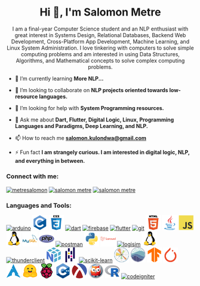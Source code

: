 <h1 align="center">Hi 👋, I'm Salomon Metre</h1>
<p align="center">I am a final-year Computer Science student and an NLP enthusiast with great interest in Systems Design, Relational Databases, Backend Web Development, Cross-Platform App Development, Machine Learning, and Linux System Administration. I love tinkering with computers to solve simple computing problems and am interested in using Data Structures, Algorithms, and Mathematical concepts to solve complex computing problems.</p>

<!-- <p align="left"> <img src="https://komarev.com/ghpvc/?username=salomonmetre&label=Profile%20views&color=0e75b6&style=flat" alt="salomonmetre" /> </p> -->

<!-- <p align="left"> <a href="https://github.com/ryo-ma/github-profile-trophy"><img src="https://github-profile-trophy.vercel.app/?username=salomonmetre" alt="salomonmetre" /></a> </p> -->

<!-- <p align="left"> <a href="https://twitter.com/metresalomon" target="blank"><img src="https://img.shields.io/twitter/follow/metresalomon?logo=twitter&style=for-the-badge" alt="metresalomon" /></a> </p> -->

- 🌱 I’m currently learning **More NLP...**

- 👯 I’m looking to collaborate on **NLP projects oriented towards low-resource languages.**

- 🤝 I’m looking for help with **System Programming resources.**

- 💬 Ask me about **Dart, Flutter, Digital Logic, Linux, Programming Languages and Paradigms, Deep Learning, and NLP.**

- 📫 How to reach me **salomon.kulondwa@gmail.com**

- ⚡ Fun fact **I am strangely curious. I am interested in digital logic, NLP, and everything in between.**

<h3 align="left">Connect with me:</h3>
<p align="left">
<a href="https://twitter.com/metresalomon" target="blank"><img align="center" src="https://raw.githubusercontent.com/rahuldkjain/github-profile-readme-generator/master/src/images/icons/Social/twitter.svg" alt="metresalomon" height="30" width="40" /></a>
<a href="https://www.facebook.com/salomon.metre/" target="blank"><img align="center" src="https://raw.githubusercontent.com/rahuldkjain/github-profile-readme-generator/master/src/images/icons/Social/facebook.svg" alt="salomon metre" height="30" width="40" /></a>
<a href="https://www.instagram.com/salomonmetre/" target="blank"><img align="center" src="https://raw.githubusercontent.com/rahuldkjain/github-profile-readme-generator/master/src/images/icons/Social/instagram.svg" alt="salomon metre" height="30" width="40" /></a>
</p>

<h3 align="left">Languages and Tools:</h3>
<p align="left">
<a href="https://www.arduino.cc/" target="_blank" rel="noreferrer"><img src="https://cdn.worldvectorlogo.com/logos/arduino-1.svg" alt="arduino" width="40" height="40"/></a>
<a href="https://www.cprogramming.com/" target="_blank" rel="noreferrer"><img src="https://raw.githubusercontent.com/devicons/devicon/master/icons/c/c-original.svg" alt="c" width="40" height="40"/></a>
<a href="https://www.w3schools.com/css/" target="_blank" rel="noreferrer"><img src="https://raw.githubusercontent.com/devicons/devicon/master/icons/css3/css3-original-wordmark.svg" alt="css3" width="40" height="40"/></a>
<a href="https://dart.dev" target="_blank" rel="noreferrer"><img src="https://www.vectorlogo.zone/logos/dartlang/dartlang-icon.svg" alt="dart" width="40" height="40"/></a>
<a href="https://firebase.google.com/" target="_blank" rel="noreferrer"><img src="https://www.vectorlogo.zone/logos/firebase/firebase-icon.svg" alt="firebase" width="40" height="40"/></a>
<a href="https://flutter.dev" target="_blank" rel="noreferrer"><img src="https://www.vectorlogo.zone/logos/flutterio/flutterio-icon.svg" alt="flutter" width="40" height="40"/></a>
<a href="https://git-scm.com/" target="_blank" rel="noreferrer"><img src="https://www.vectorlogo.zone/logos/git-scm/git-scm-icon.svg" alt="git" width="40" height="40"/></a>
<a href="https://www.w3.org/html/" target="_blank" rel="noreferrer"><img src="https://raw.githubusercontent.com/devicons/devicon/master/icons/html5/html5-original-wordmark.svg" alt="html5" width="40" height="40"/></a>
<a href="https://www.java.com" target="_blank" rel="noreferrer"><img src="https://raw.githubusercontent.com/devicons/devicon/master/icons/java/java-original.svg" alt="java" width="40" height="40"/></a>
<a href="https://developer.mozilla.org/en-US/docs/Web/JavaScript" target="_blank" rel="noreferrer"><img src="https://raw.githubusercontent.com/devicons/devicon/master/icons/javascript/javascript-original.svg" alt="javascript" width="40" height="40"/></a>
<a href="https://www.linux.org/" target="_blank" rel="noreferrer">
  <img src="https://raw.githubusercontent.com/devicons/devicon/master/icons/linux/linux-original.svg" alt="linux" width="40" height="40"/></a>
<a href="https://www.mysql.com/" target="_blank" rel="noreferrer"> <img src="https://raw.githubusercontent.com/devicons/devicon/master/icons/mysql/mysql-original-wordmark.svg" alt="mysql" width="40" height="40"/></a>
<a href="https://www.php.net" target="_blank" rel="noreferrer"><img src="https://raw.githubusercontent.com/devicons/devicon/master/icons/php/php-original.svg" alt="php" width="40" height="40"/></a>
<a href="https://postman.com" target="_blank" rel="noreferrer"><img src="https://www.vectorlogo.zone/logos/getpostman/getpostman-icon.svg" alt="postman" width="40" height="40"/></a>
<a href="https://www.python.org" target="_blank" rel="noreferrer"><img src="https://raw.githubusercontent.com/devicons/devicon/master/icons/python/python-original.svg" alt="python" width="40" height="40"/></a>
<a href="https://laravel.com/" target="_blank" rel="noreferrer"> <img src="https://raw.githubusercontent.com/devicons/devicon/master/icons/laravel/laravel-original-wordmark.svg" alt="laravel" width="40" height="40"/></a>
<a href="https://www.logisim-evolution.org/" target="_blank" rel="noreferrer"> <img src="https://raw.githubusercontent.com/devicons/devicon/master/icons/logisim/logisim-original.svg" alt="logisim" width="40" height="40"/></a>
<a href="https://www.linux.org/" target="_blank" rel="noreferrer"> <img src="https://raw.githubusercontent.com/devicons/devicon/master/icons/linux/linux-original.svg" alt="linux" width="40" height="40"/></a>
<a href="https://www.thunderclient.com/" target="_blank" rel="noreferrer"> <img src="https://raw.githubusercontent.com/devicons/devicon/master/icons/thunderclient/thunderclient-original.svg" alt="thunderclient" width="40" height="40"/></a>
<a href="https://numpy.org/" target="_blank" rel="noreferrer"> <img src="https://raw.githubusercontent.com/devicons/devicon/master/icons/numpy/numpy-original.svg" alt="numpy" width="40" height="40"/></a>
<a href="https://pandas.pydata.org/" target="_blank" rel="noreferrer"> <img src="https://raw.githubusercontent.com/devicons/devicon/master/icons/pandas/pandas-original.svg" alt="pandas" width="40" height="40"/></a>
<a href="https://scikit-learn.org/" target="_blank" rel="noreferrer"> <img src="https://raw.githubusercontent.com/devicons/devicon/master/icons/scikit-learn/scikit-learn-original.svg" alt="scikit-learn" width="40" height="40"/></a>
<a href="https://matplotlib.org/" target="_blank" rel="noreferrer"> 
    <img src="https://raw.githubusercontent.com/devicons/devicon/master/icons/matplotlib/matplotlib-original.svg" alt="matplotlib" width="40" height="40"/></a>

<a href="https://seaborn.pydata.org/" target="_blank" rel="noreferrer"> 
    <img src="https://raw.githubusercontent.com/devicons/devicon/master/icons/seaborn/seaborn-original.svg" alt="seaborn" width="40" height="40"/></a>

<a href="https://www.tensorflow.org/" target="_blank" rel="noreferrer"> 
    <img src="https://raw.githubusercontent.com/devicons/devicon/master/icons/tensorflow/tensorflow-original.svg" alt="tensorflow" width="40" height="40"/></a>

<a href="https://pytorch.org/" target="_blank" rel="noreferrer"> 
    <img src="https://raw.githubusercontent.com/devicons/devicon/master/icons/pytorch/pytorch-original.svg" alt="pytorch" width="40" height="40"/></a>

<a href="https://www.archlinux.org/" target="_blank" rel="noreferrer"> 
    <img src="https://raw.githubusercontent.com/devicons/devicon/master/icons/archlinux/archlinux-original.svg" alt="archlinux" width="40" height="40"/></a>

<a href="https://huggingface.co/" target="_blank" rel="noreferrer"> 
    <img src="https://raw.githubusercontent.com/devicons/devicon/master/icons/huggingface/huggingface-original.svg" alt="huggingface" width="40" height="40"/></a>

<a href="https://www.raspberrypi.org/" target="_blank" rel="noreferrer"> 
    <img src="https://raw.githubusercontent.com/devicons/devicon/master/icons/raspberrypi/raspberrypi-original.svg" alt="raspberrypi" width="40" height="40"/></a>

<a href="https://isocpp.org/" target="_blank" rel="noreferrer"> 
    <img src="https://raw.githubusercontent.com/devicons/devicon/master/icons/cplusplus/cplusplus-original.svg" alt="c++" width="40" height="40"/></a>

<a href="https://racket-lang.org/" target="_blank" rel="noreferrer"> 
    <img src="https://raw.githubusercontent.com/devicons/devicon/master/icons/racket/racket-original.svg" alt="racket" width="40" height="40"/></a>

<a href="https://www.swi-prolog.org/" target="_blank" rel="noreferrer"> 
    <img src="https://raw.githubusercontent.com/devicons/devicon/master/icons/prolog/prolog-original.svg" alt="prolog" width="40" height="40"/></a>

<a href="https://www.r-project.org/" target="_blank" rel="noreferrer"> 
    <img src="https://raw.githubusercontent.com/devicons/devicon/master/icons/r/r-original.svg" alt="r" width="40" height="40"/></a>

<a href="https://codeigniter.com/" target="_blank" rel="noreferrer"> 
    <img src="https://raw.githubusercontent.com/devicons/devicon/master/icons/codeigniter/codeigniter-original.svg" alt="codeigniter" width="40" height="40"/></a>

</p>

<!-- <p><img align="left" src="https://github-readme-stats.vercel.app/api/top-langs?username=salomonmetre&show_icons=true&locale=en&layout=compact" alt="salomonmetre" /></p> -->

<!-- <p>&nbsp;<img align="center" src="https://github-readme-stats.vercel.app/api?username=salomonmetre&show_icons=true&locale=en" alt="salomonmetre" /></p> -->

<!-- <p><img align="center" src="https://github-readme-streak-stats.herokuapp.com/?user=salomonmetre&" alt="salomonmetre" /></p> -->
